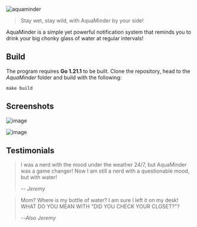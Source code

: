 ![aquaminder](https://github.com/Rocche/AquaMinder/assets/37312278/7a11d9d0-aff7-4ba7-b707-d72f850c0c0f)

> Stay wet, stay wild, with AquaMinder by your side!

AquaMinder is a simple yet powerful notification system that reminds you
to drink your big chonky glass of water at regular intervals!

## Build

The program requires **Go 1.21.1** to be built. Clone the repository, head to the *AquaMinder* folder and build with the following:

```
make build
```

## Screenshots

![image](https://github.com/Rocche/AquaMinder/assets/37312278/59c4502f-e5a1-45e7-aa17-0dcf4caa0945)

![image](https://github.com/Rocche/AquaMinder/assets/37312278/5b7d5f5c-ce5a-4cce-b50f-d83bcca59e2b)



## Testimonials

> I was a nerd with the mood under the weather 24/7, but AquaMinder was a game changer!
> Now I am still a nerd with a questionable mood, but with water!
>
> -- <cite>Jeremy</cite>

> Mom? Where is my bottle of water? I am sure I left it on my desk!
> WHAT DO YOU MEAN WITH "DID YOU CHECK YOUR CLOSET?"?
>
> --<cite>Also Jeremy</cite>
